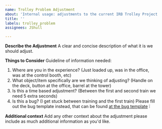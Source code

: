 ```yaml
---
name: Trolley Problem Adjustment
about: 'Internal usage: adjustments to the current IRB Trolley Project'
title: ''
labels: trolley_problem
assignees: JShull

---
```


**Describe the Adjustment**
A clear and concise description of what it is we should adjust.

**Things to Consider**
Guideline of information needed:
1. Where are you in the experience? (Just loaded up, was in the office, was at the control booth, etc)
2. What object/item specifically are we thinking of adjusting? (Handle on the deck, button at the office, barrel at the tower)
3. Is this a time based adjustment? (Between the first and second train we need 5 extra seconds)
4. Is this a bug? (I get stuck between training and the first train) Please fill out the bug template instead, that can be found [at the bug template](https://github.com/vmasc-odu/Virginia-Philosophy-Reality-Lab/issues/new?assignees=JShull&labels=bug&template=bug---crash-report.md&title=) :grey_exclamation:

**Additional context**
Add any other context about the adjustment please include as much additional information as you'd like.
